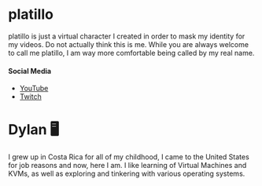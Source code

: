 
# platillo
platillo is just a virtual character I created in order to mask my identity for my videos. Do not actually think this is me. While you are always welcome to call me platillo, I am way more comfortable being called by my real name.



#### Social Media
 - [YouTube](https://youtube.com/c/platillo)
 - [Twitch](https://twitch.tv/platillolive)


# Dylan 🖥 

I grew up in Costa Rica for all of my childhood, I came to the United States for job reasons and now, here I am.
I like learning of Virtual Machines and KVMs, as well as exploring and tinkering with various operating systems.

